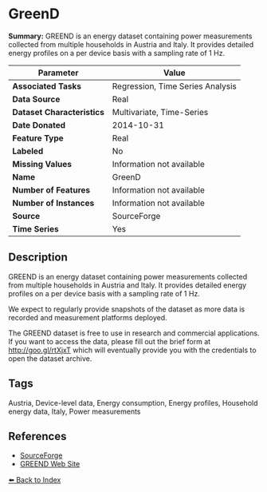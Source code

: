 # GreenD

**Summary:** GREEND is an energy dataset containing power measurements collected from multiple households in Austria and Italy. It provides detailed energy profiles on a per device basis with a sampling rate of 1 Hz.

| Parameter | Value |
| --- | --- |
| **Associated Tasks** | Regression, Time Series Analysis |
| **Data Source** | Real |
| **Dataset Characteristics** | Multivariate, Time-Series |
| **Date Donated** | 2014-10-31 |
| **Feature Type** | Real |
| **Labeled** | No |
| **Missing Values** | Information not available |
| **Name** | GreenD |
| **Number of Features** | Information not available |
| **Number of Instances** | Information not available |
| **Source** | SourceForge |
| **Time Series** | Yes |

## Description

GREEND is an energy dataset containing power measurements collected from multiple households in Austria and Italy. It provides detailed energy profiles on a per device basis with a sampling rate of 1 Hz.

We expect to regularly provide snapshots of the dataset as more data is recorded and measurement platforms deployed.

The GREEND dataset is free to use in research and commercial applications. If you want to access the data, please fill out the brief form at http://goo.gl/rtXjxT which will eventually provide you with the credentials to open the dataset archive.

## Tags

Austria, Device-level data, Energy consumption, Energy profiles, Household energy data, Italy, Power measurements

## References

- [SourceForge](https://sourceforge.net/projects/greend/)
- [GREEND Web Site](https://greend.sourceforge.io)

[⬅️ Back to Index](../README.md)
